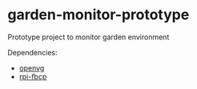 # garden-monitor-prototype
Prototype project to monitor garden environment

Dependencies:

- [openvg](https://github.com/ajstarks/openvg)
- [rpi-fbcp](https://github.com/tasanakorn/rpi-fbcp)
